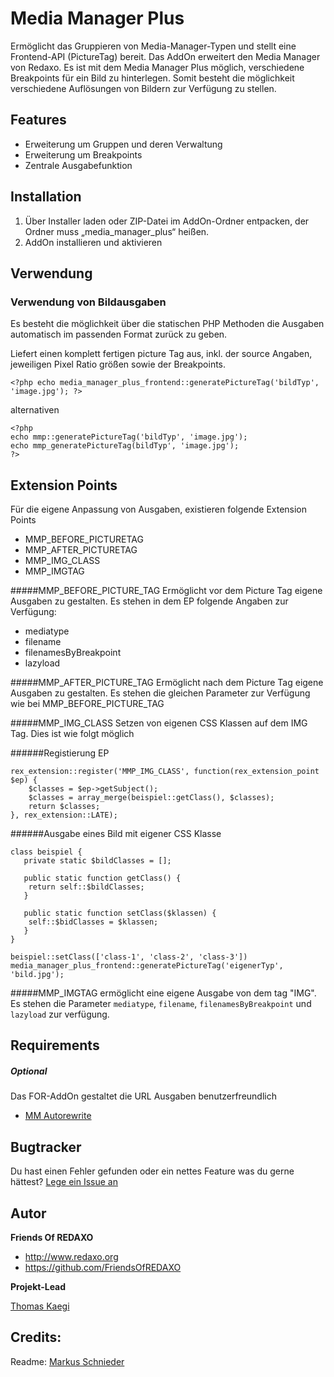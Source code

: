 # Media Manager Plus

Ermöglicht das Gruppieren von Media-Manager-Typen und stellt eine Frontend-API (PictureTag) bereit.
Das AddOn erweitert den Media Manager von Redaxo. Es ist mit dem Media Manager Plus möglich, verschiedene Breakpoints
für ein Bild zu hinterlegen. Somit besteht die möglichkeit verschiedene Auflösungen von Bildern zur Verfügung zu stellen.

## Features

- Erweiterung um Gruppen und deren Verwaltung
- Erweiterung um Breakpoints
- Zentrale Ausgabefunktion


## Installation

1. Über Installer laden oder ZIP-Datei im AddOn-Ordner entpacken, der Ordner muss „media_manager_plus“ heißen.
2. AddOn installieren und aktivieren

## Verwendung
### Verwendung von Bildausgaben
Es besteht die möglichkeit über die statischen PHP Methoden die Ausgaben automatisch im passenden Format zurück zu geben.


Liefert einen komplett fertigen picture Tag aus, inkl. der source Angaben, jeweiligen Pixel Ratio größen sowie der Breakpoints.

`<?php echo media_manager_plus_frontend::generatePictureTag('bildTyp', 'image.jpg'); ?>`
 
alternativen
```
<?php 
echo mmp::generatePictureTag('bildTyp', 'image.jpg');
echo mmp_generatePictureTag(bildTyp', 'image.jpg');
?>
```

## Extension Points
Für die eigene Anpassung von Ausgaben, existieren folgende Extension Points

- MMP_BEFORE_PICTURETAG
- MMP_AFTER_PICTURETAG
- MMP_IMG_CLASS
- MMP_IMGTAG

#####MMP_BEFORE_PICTURE_TAG
Ermöglicht vor dem Picture Tag eigene Ausgaben zu gestalten. Es stehen in dem EP folgende Angaben zur Verfügung:
- mediatype
- filename
- filenamesByBreakpoint
- lazyload

#####MMP_AFTER_PICTURE_TAG
Ermöglicht nach dem Picture Tag eigene Ausgaben zu gestalten. Es stehen die gleichen Parameter zur Verfügung wie bei MMP_BEFORE_PICTURE_TAG

#####MMP_IMG_CLASS
Setzen von eigenen CSS Klassen auf dem IMG Tag. Dies ist wie folgt möglich

######Registierung EP

```
rex_extension::register('MMP_IMG_CLASS', function(rex_extension_point $ep) {
    $classes = $ep->getSubject();
    $classes = array_merge(beispiel::getClass(), $classes);
    return $classes;
}, rex_extension::LATE);
```

######Ausgabe eines Bild mit eigener CSS Klasse

```
class beispiel {
   private static $bildClasses = [];
   
   public static function getClass() {
    return self::$bildClasses;
   }
   
   public static function setClass($klassen) {
    self::$bidClasses = $klassen;
   }
}

beispiel::setClass(['class-1', 'class-2', 'class-3'])
media_manager_plus_frontend::generatePictureTag('eigenerTyp', 'bild.jpg');
```

#####MMP_IMGTAG
ermöglicht eine eigene Ausgabe von dem tag "IMG". Es stehen die Parameter `mediatype`, `filename`, `filenamesByBreakpoint` und `lazyload` zur verfügung.

## Requirements

##### Optional
Das FOR-AddOn gestaltet die URL Ausgaben benutzerfreundlich 
* [MM Autorewrite](https://github.com/FriendsOfREDAXO/media_manager_autorewrite)

## Bugtracker

Du hast einen Fehler gefunden oder ein nettes Feature was du gerne hättest? [Lege ein Issue an](https://github.com/FriendsOfREDAXO/media_manager_plus/issues)

## Autor

**Friends Of REDAXO**

* http://www.redaxo.org
* https://github.com/FriendsOfREDAXO

**Projekt-Lead**

[Thomas Kaegi](https://github.com/phoebusryan)


## Credits:

Readme: [Markus Schnieder](https://github.com/mschnieder)

